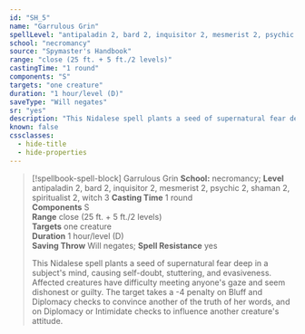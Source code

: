```yaml
---
id: "SH_5"
name: "Garrulous Grin"
spellLevel: "antipaladin 2, bard 2, inquisitor 2, mesmerist 2, psychic 2, shaman 2, spiritualist 2, witch 3"
school: "necromancy"
source: "Spymaster's Handbook"
range: "close (25 ft. + 5 ft./2 levels)"
castingTime: "1 round"
components: "S"
targets: "one creature"
duration: "1 hour/level (D)"
saveType: "Will negates"
sr: "yes"
description: "This Nidalese spell plants a seed of supernatural fear deep in a subject's mind, causing self-doubt, stuttering, and evasiveness. Affected creatures have difficulty meeting anyone's gaze and seem dishonest or guilty. The target takes a -4 penalty on Bluff and Diplomacy checks to  convince another of the truth of her words, and on Diplomacy or Intimidate checks to influence another creature's attitude."
known: false
cssclasses:
  - hide-title
  - hide-properties
---
```


> [!spellbook-spell-block] Garrulous Grin
> **School:** necromancy; **Level** antipaladin 2, bard 2, inquisitor 2, mesmerist 2, psychic 2, shaman 2, spiritualist 2, witch 3
> **Casting Time** 1 round  
> **Components** S  
> **Range** close (25 ft. + 5 ft./2 levels)  
> **Targets** one creature  
> **Duration** 1 hour/level (D)  
> **Saving Throw** Will negates; **Spell Resistance** yes
> 
> This Nidalese spell plants a seed of supernatural fear deep in a subject's mind, causing self-doubt, stuttering, and evasiveness. Affected creatures have difficulty meeting anyone's gaze and seem dishonest or guilty. The target takes a -4 penalty on Bluff and Diplomacy checks to  convince another of the truth of her words, and on Diplomacy or Intimidate checks to influence another creature's attitude.